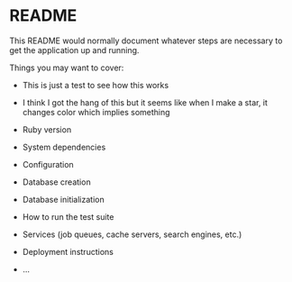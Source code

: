 # README

This README would normally document whatever steps are necessary to get the
application up and running.

Things you may want to cover:

* This is just a test to see how this works

* I think I got the hang of this but it seems like when I make a star, it changes color which implies something

* Ruby version

* System dependencies

* Configuration

* Database creation

* Database initialization

* How to run the test suite

* Services (job queues, cache servers, search engines, etc.)

* Deployment instructions

* ...
